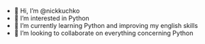 - 👋 Hi, I’m @nickkuchko
- 👀 I’m interested in Python
- 🌱 I’m currently learning Python and improving my english skills
- 💞️ I’m looking to collaborate on everything concerning Python 


<!---
nickkuchko/nickkuchko is a ✨ special ✨ repository because its `README.md` (this file) appears on your GitHub profile.
You can click the Preview link to take a look at your changes.
--->
